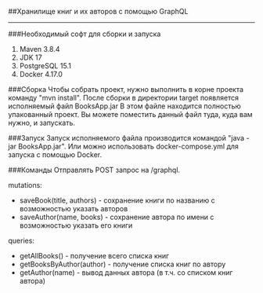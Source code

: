 ##Хранилище книг и их авторов с помощью GraphQL

------------------------------------
###Необходимый софт для сборки и запуска
1. Maven 3.8.4
2. JDK 17
3. PostgreSQL 15.1
4. Docker 4.17.0

###Сборка
Чтобы собрать проект, нужно выполнить в корне проекта команду "mvn install".
После сборки в директории target появляется исполняемый файл BooksApp.jar
В этом файле находится полностью упакованный проект. Вы можете поместить данный файл туда, куда вам нужно, и запускать.

###Запуск
Запуск исполняемого файла производится командой "java -jar BooksApp.jar".
Или можно использовать docker-compose.yml для запуска с помощью Docker.

###Команды
Отправлять POST запрос на /graphql.

mutations:
- saveBook(title, authors) - сохранение книги по названию с возможностью указать авторов 
- saveAuthor(name, books) - сохранение автора по имени с возможностью указать его книги

queries:
- getAllBooks() - получение всего списка книг
- getBooksByAuthor(author) - получение списка книг по автору
- getAuthor(name) - вывод данных автора (в т.ч. со списком книг автора)